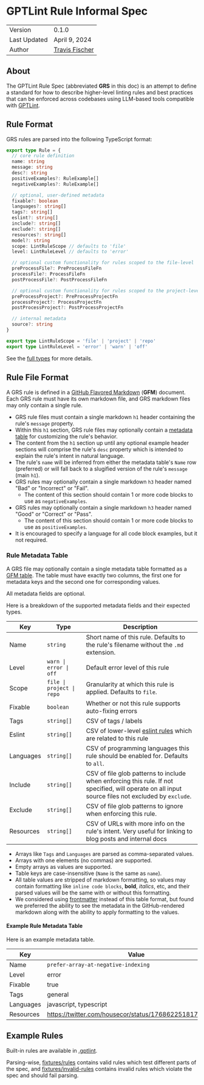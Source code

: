 # GPTLint Rule Informal Spec

<table>
<tr><td>Version</td><td>0.1.0</td></tr>
<tr><td>Last Updated</td><td>April 9, 2024</td></tr>
<tr><td>Author</td><td><a href="https://twitter.com/transitive_bs">Travis Fischer</a></td></tr>
</table>

## About

The GPTLint Rule Spec (abbreviated **GRS** in this doc) is an attempt to define a standard for how to describe higher-level linting rules and best practices that can be enforced across codebases using LLM-based tools compatible with [GPTLint](https://github.com/gptlint/gptlint).

## Rule Format

GRS rules are parsed into the following TypeScript format:

```ts
export type Rule = {
  // core rule definition
  name: string
  message: string
  desc?: string
  positiveExamples?: RuleExample[]
  negativeExamples?: RuleExample[]

  // optional, user-defined metadata
  fixable?: boolean
  languages?: string[]
  tags?: string[]
  eslint?: string[]
  include?: string[]
  exclude?: string[]
  resources?: string[]
  model?: string
  scope: LintRuleScope // defaults to 'file'
  level: LintRuleLevel // defaults to 'error'

  // optional custom functionality for rules scoped to the file-level
  preProcessFile?: PreProcessFileFn
  processFile?: ProcessFileFn
  postProcessFile?: PostProcessFileFn

  // optional custom functionality for rules scoped to the project-level
  preProcessProject?: PreProcessProjectFn
  processProject?: ProcessProjectFn
  postProcessProject?: PostProcessProjectFn

  // internal metadata
  source?: string
}

export type LintRuleScope = 'file' | 'project' | 'repo'
export type LintRuleLevel = 'error' | 'warn' | 'off'
```

See the [full types](https://github.com/gptlint/gptlint/blob/main/src/rule.ts) for more details.

## Rule File Format

A GRS rule is defined in a [GitHub Flavored Markdown](https://github.github.com/gfm/) (**GFM**) document. Each GRS rule must have its own markdown file, and GRS markdown files may only contain a single rule.

- GRS rule files must contain a single markdown `h1` header containing the rule's `message` property.
- Within this `h1` section, GRS rule files may optionally contain a [metadata table](#rule-metadata-table) for customizing the rule's behavior.
- The content from the `h1` section up until any optional example header sections will comprise the rule's `desc` property which is intended to explain the rule's intent in natural language.
- The rule's `name` will be inferred from either the metadata table's `Name` row (preferred) or will fall back to a slugified version of the rule's `message` (main `h1`).
- GRS rules may optionally contain a single markdown `h3` header named "Bad" or "Incorrect" or "Fail".
  - The content of this section should contain 1 or more code blocks to use as `negativeExamples`.
- GRS rules may optionally contain a single markdown `h3` header named "Good" or "Correct" or "Pass".
  - The content of this section should contain 1 or more code blocks to use as `positiveExamples`.
- It is encouraged to specify a language for all code block examples, but it not required.

### Rule Metadata Table

A GRS file may optionally contain a single metadata table formatted as a [GFM table](https://github.github.com/gfm/#tables-extension-). The table must have exactly two columns, the first one for metadata keys and the second one for corresponding values.

All metadata fields are optional.

Here is a breakdown of the supported metadata fields and their expected types.

| Key       | Type                      | Description                                                                                                                                        |
| --------- | ------------------------- | -------------------------------------------------------------------------------------------------------------------------------------------------- |
| Name      | `string`                  | Short name of this rule. Defaults to the rule's filename without the `.md` extension.                                                              |
| Level     | `warn \| error \| off`    | Default error level of this rule                                                                                                                   |
| Scope     | `file \| project \| repo` | Granularity at which this rule is applied. Defaults to `file`.                                                                                     |
| Fixable   | `boolean`                 | Whether or not this rule supports auto-fixing errors                                                                                               |
| Tags      | `string[]`                | CSV of tags / labels                                                                                                                               |
| Eslint    | `string[]`                | CSV of lower-level [eslint rules](https://eslint.org/docs/latest/rules/) which are related to this rule                                            |
| Languages | `string[]`                | CSV of programming languages this rule should be enabled for. Defaults to `all`.                                                                   |
| Include   | `string[]`                | CSV of file glob patterns to include when enforcing this rule. If not specified, will operate on all input source files not excluded by `exclude`. |
| Exclude   | `string[]`                | CSV of file glob patterns to ignore when enforcing this rule.                                                                                      |
| Resources | `string[]`                | CSV of URLs with more info on the rule's intent. Very useful for linking to blog posts and internal docs                                           |

- Arrays like `Tags` and `Languages` are parsed as comma-separated values.
- Arrays with one elements (no commas) are supported.
- Empty arrays as values are supported.
- Table keys are case-insensitive (`Name` is the same as `name`).
- All table values are stripped of markdown formatting, so values may contain formatting like `inline code blocks`, **bold**, _italics_, etc, and their parsed values will be the same with or without this formatting.
- We considered using [frontmatter](https://github.com/remarkjs/remark-frontmatter) instead of this table format, but found we preferred the ability to see the metadata in the GitHub-rendered markdown along with the ability to apply formatting to the values.

#### Example Rule Metadata Table

Here is an example metadata table.

| Key       | Value                                                   |
| --------- | ------------------------------------------------------- |
| Name      | `prefer-array-at-negative-indexing`                     |
| Level     | error                                                   |
| Fixable   | true                                                    |
| Tags      | general                                                 |
| Languages | javascript, typescript                                  |
| Resources | https://twitter.com/housecor/status/1768622518179369036 |

## Example Rules

Built-in rules are available in [.gptlint](https://github.com/gptlint/gptlint/tree/main/.gptlint).

Parsing-wise, [fixtures/rules](https://github.com/gptlint/gptlint/tree/main/fixtures/rules) contains valid rules which test different parts of the spec, and [fixtures/invalid-rules](https://github.com/gptlint/gptlint/tree/main/fixtures/invalid-rules) contains invalid rules which violate the spec and should fail parsing.
